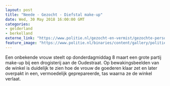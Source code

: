 ```yaml
---
layout: post
title: "Neede - Gezocht - Diefstal make-up"
date: Wed, 30 May 2018 16:00:00 GMT
categories: 
- gelderland 
- berkelland 
externe_link: "https://www.politie.nl/gezocht-en-vermist/gezochte-personen/2018/mei/02-oon/gld/diefstal-make-up.html"
feature_image: "https://www.politie.nl/binaries/content/gallery/politie/gezocht/verdachten/2018/mei/02-on/2018102856-1.jpg"
---
```


Een onbekende vrouw steelt op donderdagmiddag 8 maart een grote partij make-up bij een drogisterij aan de Oudestraat. Op bewakingsbeelden van de winkel is duidelijk te zien hoe de vrouw de goederen klaar zet en later overpakt in een, vermoedelijk geprepareerde, tas waarna ze de winkel verlaat.
